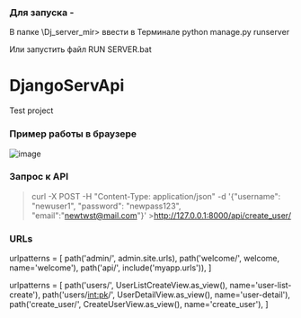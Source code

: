 ### Для запуска -
 В папке \Dj_server_mir> 
 ввести в Терминале
 python manage.py runserver

Или запустить файл
RUN SERVER.bat


# DjangoServApi
Test project 

### Пример работы в браузере
![image](https://github.com/MiroAlexAI/DjangoServApi/assets/126348122/9f4dba65-c9dc-4b84-ae7c-20ada6f194bb)

### Запрос к API

>curl -X POST -H "Content-Type: application/json" -d '{"username": "newuser1", "password": "newpass123", "email":"newtwst@mail.com"}' >http://127.0.0.1:8000/api/create_user/


### URLs
urlpatterns = [
    path('admin/', admin.site.urls),
    path('welcome/', welcome, name='welcome'),
    path('api/', include('myapp.urls')),
]

urlpatterns = [
    path('users/', UserListCreateView.as_view(), name='user-list-create'),
    path('users/<int:pk>/', UserDetailView.as_view(), name='user-detail'),
    path('create_user/', CreateUserView.as_view(), name='create_user'),
]

